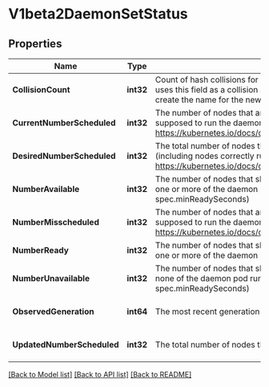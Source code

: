# V1beta2DaemonSetStatus

## Properties
Name | Type | Description | Notes
------------ | ------------- | ------------- | -------------
**CollisionCount** | **int32** | Count of hash collisions for the DaemonSet. The DaemonSet controller uses this field as a collision avoidance mechanism when it needs to create the name for the newest ControllerRevision. | [optional] [default to null]
**CurrentNumberScheduled** | **int32** | The number of nodes that are running at least 1 daemon pod and are supposed to run the daemon pod. More info: https://kubernetes.io/docs/concepts/workloads/controllers/daemonset/ | [default to null]
**DesiredNumberScheduled** | **int32** | The total number of nodes that should be running the daemon pod (including nodes correctly running the daemon pod). More info: https://kubernetes.io/docs/concepts/workloads/controllers/daemonset/ | [default to null]
**NumberAvailable** | **int32** | The number of nodes that should be running the daemon pod and have one or more of the daemon pod running and available (ready for at least spec.minReadySeconds) | [optional] [default to null]
**NumberMisscheduled** | **int32** | The number of nodes that are running the daemon pod, but are not supposed to run the daemon pod. More info: https://kubernetes.io/docs/concepts/workloads/controllers/daemonset/ | [default to null]
**NumberReady** | **int32** | The number of nodes that should be running the daemon pod and have one or more of the daemon pod running and ready. | [default to null]
**NumberUnavailable** | **int32** | The number of nodes that should be running the daemon pod and have none of the daemon pod running and available (ready for at least spec.minReadySeconds) | [optional] [default to null]
**ObservedGeneration** | **int64** | The most recent generation observed by the daemon set controller. | [optional] [default to null]
**UpdatedNumberScheduled** | **int32** | The total number of nodes that are running updated daemon pod | [optional] [default to null]

[[Back to Model list]](../README.md#documentation-for-models) [[Back to API list]](../README.md#documentation-for-api-endpoints) [[Back to README]](../README.md)


